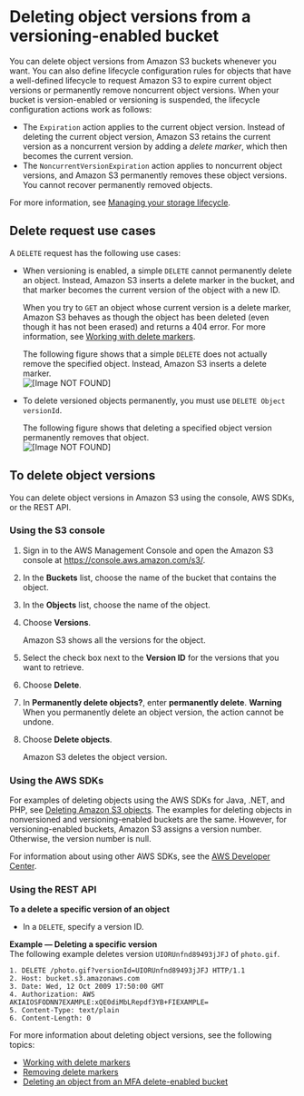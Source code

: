 # Deleting object versions from a versioning\-enabled bucket<a name="DeletingObjectVersions"></a>

You can delete object versions from Amazon S3 buckets whenever you want\. You can also define lifecycle configuration rules for objects that have a well\-defined lifecycle to request Amazon S3 to expire current object versions or permanently remove noncurrent object versions\. When your bucket is version\-enabled or versioning is suspended, the lifecycle configuration actions work as follows:
+ The `Expiration` action applies to the current object version\. Instead of deleting the current object version, Amazon S3 retains the current version as a noncurrent version by adding a *delete marker*, which then becomes the current version\.
+ The `NoncurrentVersionExpiration` action applies to noncurrent object versions, and Amazon S3 permanently removes these object versions\. You cannot recover permanently removed objects\.

For more information, see [Managing your storage lifecycle](object-lifecycle-mgmt.md)\.

## Delete request use cases<a name="delete-request-use-cases"></a>

A `DELETE` request has the following use cases:
+ When versioning is enabled, a simple `DELETE` cannot permanently delete an object\. Instead, Amazon S3 inserts a delete marker in the bucket, and that marker becomes the current version of the object with a new ID\. 

  When you try to `GET` an object whose current version is a delete marker, Amazon S3 behaves as though the object has been deleted \(even though it has not been erased\) and returns a 404 error\. For more information, see [Working with delete markers](DeleteMarker.md)\.

  The following figure shows that a simple `DELETE` does not actually remove the specified object\. Instead, Amazon S3 inserts a delete marker\.  
![\[Image NOT FOUND\]](http://docs.aws.amazon.com/AmazonS3/latest/userguide/images/versioning_DELETE_versioningEnabled.png)
+ To delete versioned objects permanently, you must use `DELETE Object versionId`\.

  The following figure shows that deleting a specified object version permanently removes that object\.  
![\[Image NOT FOUND\]](http://docs.aws.amazon.com/AmazonS3/latest/userguide/images/versioning_DELETE_versioningEnabled2.png)

## To delete object versions<a name="delete-object-version"></a>

You can delete object versions in Amazon S3 using the console, AWS SDKs, or the REST API\.

### Using the S3 console<a name="deleting-object-versions"></a>

1. Sign in to the AWS Management Console and open the Amazon S3 console at [https://console\.aws\.amazon\.com/s3/](https://console.aws.amazon.com/s3/)\.

1. In the **Buckets** list, choose the name of the bucket that contains the object\.

1. In the **Objects** list, choose the name of the object\.

1. Choose **Versions**\.

   Amazon S3 shows all the versions for the object\.

1. Select the check box next to the **Version ID** for the versions that you want to retrieve\.

1. Choose **Delete**\.

1. In **Permanently delete objects?**, enter **permanently delete**\.
**Warning**  
When you permanently delete an object version, the action cannot be undone\.

1. Choose **Delete objects**\.

   Amazon S3 deletes the object version\.

### Using the AWS SDKs<a name="delete-obj-version-version-enabled-bucket-sdks"></a>

For examples of deleting objects using the AWS SDKs for Java, \.NET, and PHP, see [Deleting Amazon S3 objects](DeletingObjects.md)\. The examples for deleting objects in nonversioned and versioning\-enabled buckets are the same\. However, for versioning\-enabled buckets, Amazon S3 assigns a version number\. Otherwise, the version number is null\. 

For information about using other AWS SDKs, see the [AWS Developer Center](https://aws.amazon.com/code/)\. 

### Using the REST API<a name="delete-obj-version-enabled-bucket-rest"></a>

**To a delete a specific version of an object**
+ In a `DELETE`, specify a version ID\.

**Example — Deleting a specific version**  
The following example deletes version `UIORUnfnd89493jJFJ` of `photo.gif`\.  

```
1. DELETE /photo.gif?versionId=UIORUnfnd89493jJFJ HTTP/1.1 
2. Host: bucket.s3.amazonaws.com
3. Date: Wed, 12 Oct 2009 17:50:00 GMT
4. Authorization: AWS AKIAIOSFODNN7EXAMPLE:xQE0diMbLRepdf3YB+FIEXAMPLE=
5. Content-Type: text/plain
6. Content-Length: 0
```

For more information about deleting object versions, see the following topics:
+ [Working with delete markers](DeleteMarker.md)
+ [Removing delete markers](RemDelMarker.md)
+ [Deleting an object from an MFA delete\-enabled bucket](UsingMFADelete.md)